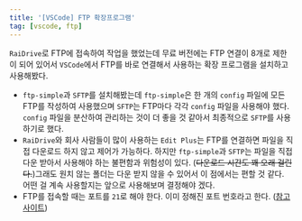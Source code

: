 ```yaml
---
title: '[VSCode] FTP 확장프로그램'
tag: [vscode, ftp]
---
```


`RaiDrive`로 FTP에 접속하여 작업을 했었는데 무료 버전에는 FTP 연결이 8개로 제한이 되어 있어서 `VSCode`에서 FTP를 바로 연결해서 사용하는 확장 프로그램을 설치하고 사용해봤다.
- `ftp-simple`과 `SFTP`를 설치해봤는데 `ftp-simple`은 한 개의 `config` 파일에 모든 FTP를 작성하여 사용했으며 `SFTP`는 FTP마다 각각 `config` 파일을 사용해야 했다. `config` 파일을 분산하여 관리하는 것이 더 좋을 것 같아서 최종적으로 `SFTP`를 사용하기로 했다.
- `RaiDrive`와 회사 사람들이 많이 사용하는 `Edit Plus`는 FTP를 연결하면 파일을 직접 다운로드 하지 않고 제어가 가능하다. 하지만 `ftp-simple`과 `SFTP`는 파일을 직접 다운 받아서 사용해야 하는 불편함과 위험성이 있다. (~~다운로드 시간도 꽤 오래 걸린다.~~)그래도 원치 않는 폴더는 다운 받지 않을 수 있어서 이 점에서는 편할 것 같다. 어떤 걸 계속 사용할지는 앞으로 사용해보며 결정해야 겠다.
- FTP를 접속할 때는 포트를 `21`로 해야 한다. 이미 정해진 포트 번호라고 한다. ([참고사이트](https://sevendollars.tistory.com/43))